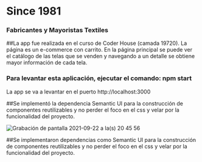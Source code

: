 # Since 1981 
### Fabricantes y Mayoristas Textiles

##La app fue realizada en el curso de Coder House (camada 19720). La página es un e-commerce con carrito. 
En la página principal se puede ver el catálogo de las telas que se venden y navegando a un detalle se obtiene mayor información de cada tela. 

### Para levantar esta aplicación, ejecutar el comando: npm start

La app se va a levantar en el puerto http://localhost:3000

##Se implementó la dependencia Semantic UI para la construcción de componentes reutilizables y no perder el foco en el css y velar por la funcionalidad del proyecto.

![Grabación de pantalla 2021-09-22 a la(s) 20 45 56](https://user-images.githubusercontent.com/82186713/134436821-c0736b04-aec7-4629-95cf-3c697a4ae209.gif)

##Se implementaron dependencias como Semantic UI para la construcción de componentes reutilizables y no perder el foco en el css y velar por la funcionalidad del proyecto.
